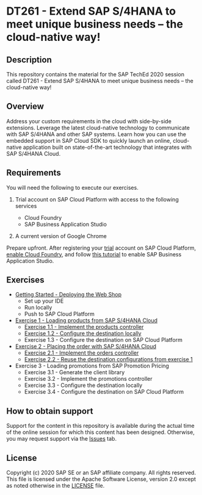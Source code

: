 # DT261 - Extend SAP S/4HANA to meet unique business needs – the cloud-native way!

## Description

This repository contains the material for the SAP TechEd 2020 session called DT261 - Extend SAP S/4HANA to meet unique business needs – the cloud-native way!  

## Overview

Address your custom requirements in the cloud with side-by-side extensions. Leverage the latest cloud-native technology to communicate with SAP S/4HANA and other SAP systems. Learn how you can use the embedded support in SAP Cloud SDK to quickly launch an online, cloud-native application built on state-of-the-art technology that integrates with SAP S/4HANA Cloud.

## Requirements

You will need the following to execute our exercises.

1. Trial account on SAP Cloud Platform with access to the following services
    - Cloud Foundry
    - SAP Business Application Studio

2. A current version of Google Chrome

Prepare upfront. After registering your [trial](https://www.sap.com/cmp/td/sap-cloud-platform-trial.html) account on SAP Cloud Platform, [enable Cloud Foundry](https://help.sap.com/viewer/a96b1df8525f41f79484717368e30626/Cloud/en-US/dc18bac42270468d84b6c030a668e003.html), and follow [this tutorial](https://developers.sap.com/tutorials/appstudio-onboarding.html) to enable SAP Business Application Studio.

## Exercises

- [Getting Started - Deploying the Web Shop](exercises/ex0/)
    - Set up your IDE
    - Run locally
    - Push to SAP Cloud Platform
- [Exercise 1 - Loading products from SAP S/4HANA Cloud](exercises/ex1/)
    - [Exercise 1.1 - Implement the products controller](exercises/ex1#exercise-11-sub-exercise-1-description)
    - [Exercise 1.2 - Configure the destination locally](exercises/ex1#exercise-12-sub-exercise-2-description)
    - Exercise 1.3 - Configure the destination on SAP Cloud Platform
- [Exercise 2 - Placing the order with SAP S/4HANA Cloud](exercises/ex2/)
    - [Exercise 2.1 - Implement the orders controller](exercises/ex2#exercise-21-sub-exercise-1-description)
    - [Exercise 2.2 - Reuse the destination configurations from exercise 1](exercises/ex2#exercise-22-sub-exercise-2-description)
- Exercise 3 - Loading promotions from SAP Promotion Pricing
    - Exercise 3.1 - Generate the client library
    - Exercise 3.2 - Implement the promotions controller
    - Exercise 3.3 - Configure the destination locally
    - Exercise 3.4 - Configure the destination on SAP Cloud Platform

## How to obtain support

Support for the content in this repository is available during the actual time of the online session for which this content has been designed. Otherwise, you may request support via the [Issues](../../issues) tab.

## License
Copyright (c) 2020 SAP SE or an SAP affiliate company. All rights reserved. This file is licensed under the Apache Software License, version 2.0 except as noted otherwise in the [LICENSE](LICENSES/Apache-2.0.txt) file.
